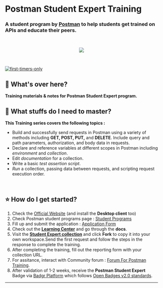 # Postman Student Expert Training

### A student program by [Postman](https://www.postman.com/) to help students get trained on APIs and educate their peers.
<br>


<p align="center">
  <img src="https://blog.postman.com/wp-content/uploads/2021/01/student-program-hero.png">
</p>

<br>

[![first-timers-only](https://img.shields.io/badge/postman-student%20expert-orange?style=for-the-badge&logo=appveyor)](https://www.firsttimersonly.com/)

## :scroll: What's over here?
**Training materials &amp; notes for **Postman Student Expert** program.**

## :scroll: What stuffs do I need to master?
**This Training series covers the following topics :**
- Build and successfully send requests in Postman using a variety of methods including **GET, POST, PUT,** and **DELETE**. Include query and path parameters, authorization, and body data in requests.
- Declare and reference variables at different scopes in Postman including _environment_ and _collection_.
- Edit _documentation_ for a collection.
- Write a basic _test assertion script_.
- _Run_ a collection, passing data between requests, and scripting request execution order.

<br>

## :star: How do I get started?

1. Check the [Official Website](https://www.postman.com/) (and install the **Desktop client** too)  <br>
1. Check Postman student programs page : [Student Programs](https://www.postman.com/company/student-program/) <br>
1. Fill up and submit the application : [Application Form](https://docs.google.com/forms/d/e/1FAIpQLSeXYUXbptNSve8dzquJzV6O3PtfWaSqx-Y1BjemYoM9m9168A/viewform) <br>
1. Check out the [**Learning Center**](https://learning.postman.com/) and go through the **docs**.
1. Visit the [**Student Expert collection**](https://bit.ly/student-workspace) and click **Fork** to copy it into your own workspace.Send the first request and follow the steps in the response to complete the training.
1. After completing the training, fill out the reporting form with your collection URL.
1. For assitance, interact with Community forum : [Forum For Postman Training](https://community.postman.com/c/training/38).  
1. After validation of 1-2 weeks, receive the **Postman Student Expert** Badge via [Badgr Platform](https://info.badgr.com/) which follows [Open Badges v2.0 standards](https://www.imsglobal.org/activity/digital-badges).




----
